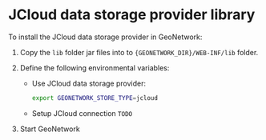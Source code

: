 # JCloud data storage provider library

To install the JCloud data storage provider in GeoNetwork:

1. Copy the `lib` folder jar files into to `{GEONETWORK_DIR}/WEB-INF/lib` folder.

2. Define the following environmental variables:
   
    - Use JCloud data storage provider:

        ```bash
        export GEONETWORK_STORE_TYPE=jcloud
        ```
     
    - Setup JCloud connection `TODO`

3. Start GeoNetwork
